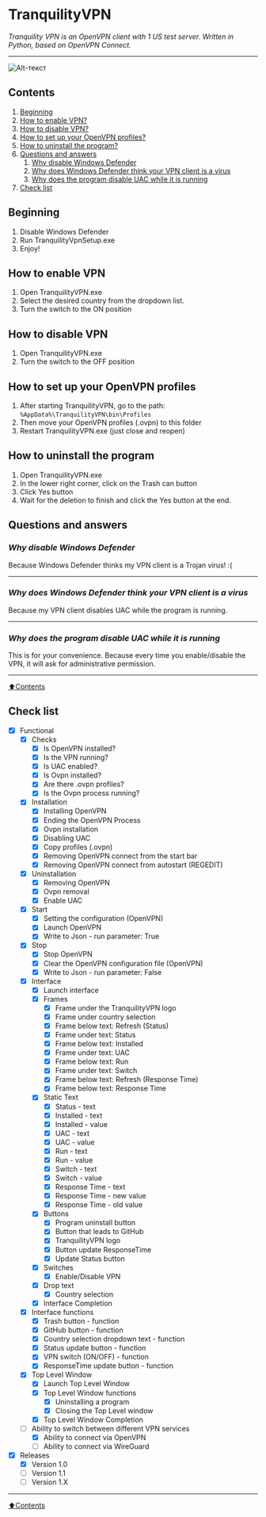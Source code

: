 # **TranquilityVPN**
*Tranquility VPN is an OpenVPN client with 1 US test server. Written in Python, based on OpenVPN Connect.*

____
![Alt-текст](https://i.ibb.co/1RNd4BC/Tranquillity-Studo.png "Tranquility Studio")
## **Contents**

1. [Beginning](#Beginning)
2. [How to enable VPN?](#How-to-enable-VPN)
3. [How to disable VPN?](#How-to-disable-VPN)
4. [How to set up your OpenVPN profiles?](#How-to-set-up-your-OpenVPN-profiles)
5. [How to uninstall the program?](#How-to-uninstall-the-program)
6. [Questions and answers](#Questions-and-answers)
    1. [Why disable Windows Defender](#Why-disable-Windows-Defender)
    2. [Why does Windows Defender think your VPN client is a virus](#Why-does-Windows-Defender-think-your-VPN-client-is-a-virus)
    3. [Why does the program disable UAC while it is running](#Why-does-the-program-disable-UAC-while-it-is-running)
8. [Check list](#Check-list)
## **Beginning**
1. Disable Windows Defender
2. Run TranquilityVpnSetup.exe
3. Enjoy!
## **How to enable VPN**
1. Open TranquilityVPN.exe
2. Select the desired country from the dropdown list.
3. Turn the switch to the ON position
## **How to disable VPN**
1. Open TranquilityVPN.exe
2. Turn the switch to the OFF position
## **How to set up your OpenVPN profiles**
1. After starting TranquilityVPN, go to the path:  
```%AppData%\TranquilityVPN\bin\Profiles```  
2. Then move your OpenVPN profiles (.ovpn) to this folder  
3. Restart TranquilityVPN.exe (just close and reopen)  
## **How to uninstall the program**
1. Open TranquilityVPN.exe
2. In the lower right corner, click on the Trash can button
3. Click Yes button
4. Wait for the deletion to finish and click the Yes button at the end.
## **Questions and answers**
### *Why disable Windows Defender*
Because Windows Defender thinks my VPN client is a Trojan virus! :(
____
### *Why does Windows Defender think your VPN client is a virus*
Because my VPN client disables UAC while the program is running.
____
### *Why does the program disable UAC while it is running*
This is for your convenience. Because every time you enable/disable the VPN, it will ask for administrative permission.
____
[:arrow_up:Contents](#Contents)
## **Check list**

- [X] Functional
	- [X] Checks
        - [X] Is OpenVPN installed?
        - [X] Is the VPN running?
        - [X] Is UAC enabled?
        - [X] Is Ovpn installed?
        - [X] Are there .ovpn profiles?
        - [X] Is the Ovpn process running?
	- [X] Installation
        - [X] Installing OpenVPN
        - [X] Ending the OpenVPN Process
        - [X] Ovpn installation
        - [X] Disabling UAC
        - [X] Copy profiles (.ovpn)
        - [X] Removing OpenVPN connect from the start bar
        - [X] Removing OpenVPN connect from autostart (REGEDIT)
	- [X] Uninstallation
        - [X] Removing OpenVPN
        - [X] Ovpn removal
        - [X] Enable UAC
	- [X] Start 
        - [X] Setting the configuration (OpenVPN)
        - [X] Launch OpenVPN
        - [X] Write to Json - run parameter: True
	- [X] Stop
        - [X] Stop OpenVPN
        - [X] Clear the OpenVPN configuration file (OpenVPN)
        - [X] Write to Json - run parameter: False
	- [X] Interface
        - [X] Launch interface  
        - [X] Frames
            - [X] Frame under the TranquilityVPN logo
            - [X] Frame under country selection
            - [X] Frame below text: Refresh (Status)
            - [X] Frame under text: Status
            - [X] Frame below text: Installed
            - [X] Frame under text: UAC
            - [X] Frame below text: Run
            - [X] Frame under text: Switch
            - [X] Frame below text: Refresh (Response Time)
            - [X] Frame below text: Response Time
        - [X] Static Text
            - [X] Status - text 
            - [X] Installed - text
            - [X] Installed - value
            - [X] UAC - text
            - [X] UAC - value
            - [X] Run - text
            - [X] Run - value
            - [X] Switch - text
            - [X] Switch - value
            - [X] Response Time - text
            - [X] Response Time - new value
            - [X] Response Time - old value
        - [X] Buttons
            - [X] Program uninstall button
            - [X] Button that leads to GitHub
            - [X] TranquilityVPN logo
            - [X] Button update ResponseTime
            - [X] Update Status button
        - [X] Switches
            - [X] Enable/Disable VPN
        - [X] Drop text
            - [X] Country selection
        - [X] Interface Completion
	- [X] Interface functions
        - [X] Trash button - function
        - [X] GitHub button - function
        - [X] Country selection dropdown text - function
        - [X] Status update button - function
        - [X] VPN switch (ON/OFF) - function
        - [X] ResponseTime update button - function
	- [X] Top Level Window
        - [X] Launch Top Level Window
        - [X] Top Level Window functions
            - [X] Uninstalling a program
            - [X] Closing the Top Level window
        - [X] Top Level Window Completion
	- [ ] Ability to switch between different VPN services
        - [X] Ability to connect via OpenVPN
        - [ ] Ability to connect via WireGuard

- [X] Releases
    - [X] Version 1.0
    - [ ] Version 1.1
    - [ ] Version 1.X
____
[:arrow_up:Contents](#Contents)

